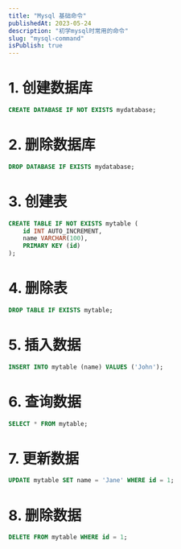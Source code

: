 ```yaml
---
title: "Mysql 基础命令"
publishedAt: 2023-05-24
description: "初学mysql时常用的命令"
slug: "mysql-command"
isPublish: true
---
```


# 1. 创建数据库
```sql
CREATE DATABASE IF NOT EXISTS mydatabase;
```

# 2. 删除数据库
```sql
DROP DATABASE IF EXISTS mydatabase;
```

# 3. 创建表
```sql
CREATE TABLE IF NOT EXISTS mytable (
    id INT AUTO_INCREMENT,
    name VARCHAR(100),
    PRIMARY KEY (id)
);
```

# 4. 删除表
```sql
DROP TABLE IF EXISTS mytable;
```

# 5. 插入数据
```sql
INSERT INTO mytable (name) VALUES ('John');
```

# 6. 查询数据
```sql
SELECT * FROM mytable;
```

# 7. 更新数据
```sql
UPDATE mytable SET name = 'Jane' WHERE id = 1;
```

# 8. 删除数据
```sql
DELETE FROM mytable WHERE id = 1;
```


